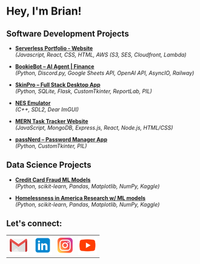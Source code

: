 # Hey, I'm Brian! 

## Software Development Projects
- [**Serverless Portfolio - Website**](https://github.com/brianjames-dev/portfolio-website)  
  *(Javascript, React, CSS, HTML, AWS (S3, SES, Cloudfront, Lambda)*

- [**BookieBot – AI Agent | Finance**](https://github.com/brianjames-dev/bookiebot)  
  *(Python, Discord.py, Google Sheets API, OpenAI API, AsyncIO, Railway)*

- [**SkinPro – Full Stack Desktop App**](https://github.com/brianjames-dev/SkinPro)  
  *(Python, SQLite, Flask, CustomTkinter, ReportLab, PIL)*

- [**NES Emulator**](https://github.com/brianjames-dev/OSUcapstone)  
  *(C++, SDL2, Dear ImGUI)*

- [**MERN Task Tracker Website**](https://github.com/brianjames-dev/mern-task-app)  
  *(JavaScript, MongoDB, Express.js, React, Node.js, HTML/CSS)*

- [**passNerd – Password Manager App**](https://github.com/brianjames-dev/passNerd)  
  *(Python, CustomTkinter, PIL)*

## Data Science Projects

- [**Credit Card Fraud ML Models**](https://docs.google.com/document/d/1NGwQWTvUHTWkof20oiIK7vtYFCEij8GZ-qFOLGoWnKg/edit?usp=sharing)  
  *(Python, scikit-learn, Pandas, Matplotlib, NumPy, Kaggle)*

- [**Homelessness in America Research w/ ML models**](https://docs.google.com/document/d/1ifwazaJBAdWyDTQ7yeC3JPvgaupWqK9-MJ5Sc0_kXbM/edit?usp=drivesdk)  
  *(Python, scikit-learn, Pandas, Matplotlib, NumPy, Kaggle)*

<h2>Let's connect:</h2>

<table>
  <tr>
  <td style="border: none;">
    <a href="mailto:brianjames.dev@gmail.com">
      <img src="icons8-gmail-96.png" width="50" alt="Gmail" />
    </a>
  </td>
    <td style="border: none;">
      <a href="https://www.linkedin.com/in/brianjames-dev/" target="_blank">
        <img src="icons8-linkedin-96.png" width="50" alt="LinkedIn" />
      </a>
    </td>
    <td style="border: none;">
      <a href="https://www.instagram.com/brianallenjames" target="_blank">
        <img src="icons8-instagram-96.png" width="40" alt="Instagram" />
      </a>
    </td>
    <td style="border: none;">
      <a href="https://www.youtube.com/c/brianallenjames" target="_blank">
        <img src="icons8-youtube-96.png" width="50" alt="YouTube" />
      </a>
    </td>
  </tr>
</table>
